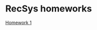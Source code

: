 # RecSys homeworks

[Homework 1](https://github.com/dsashulya/recsys/blob/main/HW_1_RECSYS_HSE.ipynb)
